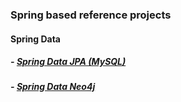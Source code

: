 ### Spring based reference projects

#### Spring Data
##### - [Spring Data JPA (MySQL)](https://github.com/Rory-Powell/spring-examples/tree/master/spring-data/spring-data-jpa-mysql-example)
##### - [Spring Data Neo4j](https://github.com/Rory-Powell/spring-examples/tree/master/spring-data/spring-data-neo4j-example)
